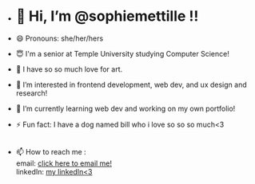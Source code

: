 - <h1>👋 Hi, I’m @sophiemettille !! </h1>
- 😄 Pronouns: she/her/hers
- 😇 I'm a senior at Temple University studying Computer Science!
- 🎨 I have so so much love for art. 
- 👀 I’m interested in frontend development, web dev, and ux design and research!
- 🌱 I’m currently learning web dev and working on my own portfolio!
- ⚡ Fun fact: I have a dog named bill who i love so so so much<3 
  <br> <br>

- 📫 How to reach me : <br>
  email: [click here to email me!](mailto:smettille@me.com) <br>
  linkedIn: [my linkedIn<3](https://www.linkedin.com/in/sophiemettille/)
  

<!---
sophiemettille/sophiemettille is a ✨ special ✨ repository because its `README.md` (this file) appears on your GitHub profile.
You can click the Preview link to take a look at your changes.
--->
